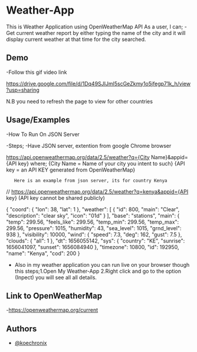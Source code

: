 # Weather-App
This is Weather Application using OpenWeatherMap API
As a user, I can;
-Get current weather report by either typing the name of the city
and it will display current weather at that time for the city searched.

## Demo

-Follow this gif video link

https://drive.google.com/file/d/1Dq49SJIJml5scGeZkmy1o5jfegp71k_h/view?usp=sharing

N.B you need to refresh the page to view for other countries 

## Usage/Examples

-How To Run On JSON Server

-Steps;
-Have   JSON server, extention from google Chrome  browser

https://api.openweathermap.org/data/2.5/weather?q={City Name}&appid={API key}
where; {City Name = Name of your city you intent to such}
       {API key = an API KEY generated from OpenWeatherMap}

       Here is an example from json server, its for country Kenya 
// https://api.openweathermap.org/data/2.5/weather?q=kenya&appid={API key}
(API key cannot be shared publicly)


{
  "coord": {
    "lon": 38,
    "lat": 1
  },
  "weather": [
    {
      "id": 800,
      "main": "Clear",
      "description": "clear sky",
      "icon": "01d"
    }
  ],
  "base": "stations",
  "main": {
    "temp": 299.56,
    "feels_like": 299.56,
    "temp_min": 299.56,
    "temp_max": 299.56,
    "pressure": 1015,
    "humidity": 43,
    "sea_level": 1015,
    "grnd_level": 938
  },
  "visibility": 10000,
  "wind": {
    "speed": 7.3,
    "deg": 162,
    "gust": 7.5
  },
  "clouds": {
    "all": 1
  },
  "dt": 1656055142,
  "sys": {
    "country": "KE",
    "sunrise": 1656041097,
    "sunset": 1656084940
  },
  "timezone": 10800,
  "id": 192950,
  "name": "Kenya",
  "cod": 200
}


- Also in my weather application you can run live on your browser
  though this steps;1.Open My Weather-App
                    2.Right click and go to the option (Inpect) you will see all all details.

## Link to OpenWeatherMap
-https://openweathermap.org/current

## Authors

- [@koechronix](https://www.github.com/koechronix)
